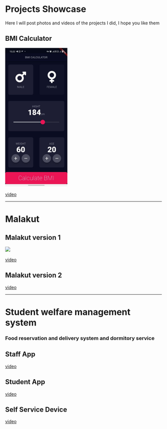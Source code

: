 # Projects Showcase
Here I will post photos and videos of the projects I did, I hope you like them


## BMI Calculator

<img src="https://github.com/Mostafa-N-E/Projects-Showcase/blob/main/Projects%20images/bmi.jpg" width="200">

<a href="https://github.com/Mostafa-N-E/Projects-Showcase/blob/main/App%20gifs/bmi_calculator.gif"> video </a>
__________________________________________________________




# Malakut
## Malakut version 1
<!-- [![alt text](https://github.com/Mostafa-N-E/Projects-Showcase/blob/main/Projects%20images/malakut.png?raw=true "Logo")](https://github.com/Mostafa-N-E/Projects-Showcase/blob/main/Projects%20images/malakut.png) -->
<!-- [![alt text](https://github.com/Mostafa-N-E/Projects-Showcase/blob/main/Projects%20images/malakut-2.png?raw=true "Logo")](https://github.com/Mostafa-N-E/Projects-Showcase/blob/main/Projects%20images/malakut-2.png) -->


<img src="https://github.com/Mostafa-N-E/Projects-Showcase/blob/main/Projects%20images/malakut.png" width="800">

<a href="https://github.com/Mostafa-N-E/Projects-Showcase/blob/main/App%20gifs/malakut.gif"> video </a>

## Malakut version 2
<a href="https://github.com/Mostafa-N-E/Projects-Showcase/blob/main/App%20gifs/malakut_2.gif"> video </a>
__________________________________________________________



# Student welfare management system
### Food reservation and delivery system and dormitory service
## Staff App
<a href="https://github.com/Mostafa-N-E/Projects-Showcase/blob/main/App%20gifs/samad_staff_app.gif"> video </a>


## Student App
<a href="https://github.com/Mostafa-N-E/Projects-Showcase/blob/main/App%20gifs/samad_student_app.gif"> video </a>


## Self Service Device
<a href="https://github.com/Mostafa-N-E/Projects-Showcase/blob/main/App%20gifs/self_service_device.gif"> video </a>
